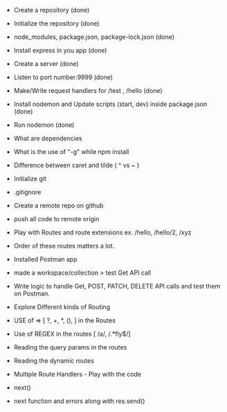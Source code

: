 - Create a repository (done)
- Initialize the repository (done)
- node_modules, package.json, package-lock.json (done)
- Install express in you app (done)
- Create a server (done)
- Listen to port number:9999 (done)
- Make/Write request handlers for /test , /hello (done)
- Install nodemon and Update scripts (start, dev) inside package.json (done)
- Run nodemon (done)
- What are dependencies
- What is the use of "-g" while npm install
- Difference between caret and tilde ( ^ vs ~ )


- Initialize git
- .gitignore
- Create a remote repo on github
- push all code to remote origin
- Play with Routes and route extensions ex. /hello, /hello/2, /xyz
- Order of these routes matters a lot.
- Installed Postman app 
- made a workspace/collection > test Get API call 
- Write logic to handle Get, POST, PATCH, DELETE API calls and test them on Postman.
- Explore Different kinds of Routing 
- USE of => [ ?, +, *, (), ] in the Routes
- Use of REGEX in the routes [ /a/, /.*fly$/] 
- Reading the query params in the routes 
- Reading the dynamic routes 


- Multiple Route Handlers - Play with the code
- next()
- next function and errors along with res.send()